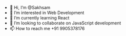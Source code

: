 - 👋 Hi, I’m @Sakhsam
- 👀 I’m interested in Web Development
- 🌱 I’m currently learning React
- 💞️ I’m looking to collaborate on JavaScript development
- 📫 How to reach me +91 9905378176

<!---
sakshamrdod/sakshamrdod is a ✨ special ✨ repository because its `README.md` (this file) appears on your GitHub profile.
You can click the Preview link to take a look at your changes.
--->
